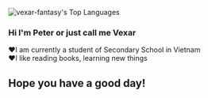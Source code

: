 ![vexar-fantasy's Top Languages](https://github-readme-stats.vercel.app/api/top-langs/?username=vexar-fantasy&theme=dracula&show_icons=true&hide_border=false&layout=compact)
### Hi I'm Peter or just call me Vexar
❤️I am currently a student of Secondary School in Vietnam <br>
❤️I like reading books, learning new things

## Hope you have a good day!
